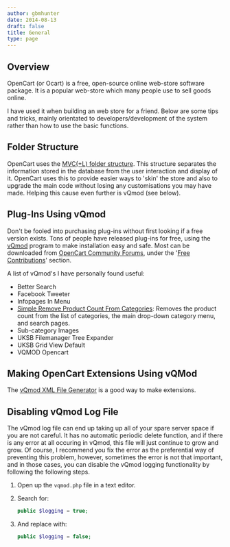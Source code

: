 ```yaml
---
author: gbmhunter
date: 2014-08-13
draft: false
title: General
type: page
---
```


## Overview

OpenCart (or Ocart) is a free, open-source online web-store software package. It is a popular web-store which many people use to sell goods online.

I have used it when building an web store for a friend. Below are some tips and tricks, mainly orientated to developers/development of the system rather than how to use the basic functions.

## Folder Structure

OpenCart uses the [MVC(+L) folder structure](http://en.wikipedia.org/wiki/Model-view-controller). This structure separates the information stored in the database from the user interaction and display of it. OpenCart uses this to provide easier ways to 'skin' the store and also to upgrade the main code without losing any customisations you may have made. Helping this cause even further is vQmod (see below).

## Plug-Ins Using vQmod

Don't be fooled into purchasing plug-ins without first looking if a free version exists. Tons of people have released plug-ins for free, using the [vQmod](http://code.google.com/p/vqmod/) program to make installation easy and safe. Most can be downloaded from [OpenCart Community Forums](http://forum.opencart.com/), under the '[Free Contributions](http://forum.opencart.com/viewforum.php?f=23)' section.

A list of vQmod's I have personally found useful:

* Better Search
* Facebook Tweeter
* Infopages In Menu
* [Simple Remove Product Count From Categories](https://forum.opencart.com/viewtopic.php?f=131&t=47547): Removes the product count from the list of categories, the main drop-down category menu, and search pages.
* Sub-category Images
* UKSB Filemanager Tree Expander
* UKSB Grid View Default
* VQMOD Opencart

## Making OpenCart Extensions Using vQMod

The [vQmod XML File Generator](http://www.opencart-extensions.co.uk/vqgen/) is a good way to make extensions.

## Disabling vQmod Log File

The vQmod log file can end up taking up all of your spare server space if you are not careful. It has no automatic periodic delete function, and if there is any error at all occuring in vQmod, this file will just continue to grow and grow. Of course, I recommend you fix the error as the preferential way of preventing this problem, however, sometimes the error is not that important, and in those cases, you can disable the vQmod logging functionality by following the following steps.

1. Open up the `vqmod.php` file in a text editor.

2. Search for:
		
    ```php
    public $logging = true;
    ```		

3. And replace with:
		
    ```php
    public $logging = false;
    ```